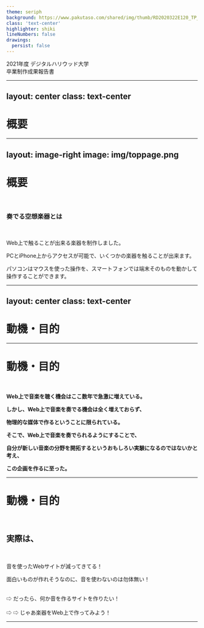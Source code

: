 ```yaml
---
theme: seriph
background: https://www.pakutaso.com/shared/img/thumb/RD2020322E120_TP_V.jpg
class: 'text-center'
highlighter: shiki
lineNumbers: false
drawings:
  persist: false
---
```


<Logo />

2021年度 デジタルハリウッド大学  
卒業制作成果報告書

---
layout: center
class: text-center
---
<!-- 概要 -->

# 概要

---
layout: image-right
image: img/toppage.png
---

# 概要 
<br>

### 奏でる空想楽器とは
<br>

Web上で触ることが出来る楽器を制作しました。

PCとiPhone上からアクセスが可能で、いくつかの楽器を触ることが出来ます。

パソコンはマウスを使った操作を、スマートフォンでは端末そのものを動かして操作することができます。

---
layout: center
class: text-center
--- 
<!-- 動機目的 -->

# 動機・目的

---

# 動機・目的
<br>
<span style="font-weight:bold">

Web上で音楽を聴く機会はここ数年で急激に増えている。

しかし、Web上で音楽を奏でる機会は全く増えておらず、

物理的な媒体で作るということに限られている。

そこで、Web上で音楽を奏でられるようにすることで、

自分が新しい音楽の分野を開拓するというおもしろい実験になるのではないかと考え、

この企画を作るに至った。

</span>

---

# 動機・目的
<br>

## 実際は、
<br>

<div class="after" v-click>

音を使ったWebサイトが減ってきてる！

面白いものが作れそうなのに、音を使わないのは勿体無い！

</div>

<div class="after" v-click="2">
<br>
⇨ だったら、何か音を作るサイトを作りたい！

</div>

<div class="after" v-click="3">
<br>
⇨ ⇨ じゃあ楽器をWeb上で作ってみよう！

</div>

---

